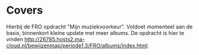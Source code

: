 # Covers
Hierbij de FRO opdracht "Mijn muziekvoorkeur". Voldoet momenteel aan de basis, binnenkort kleine update met meer albums.
De opdracht is hier te vinden http://26785.hosts2.ma-cloud.nl/bewijzenmap/periode1.3/FRO/albums/index.html.
